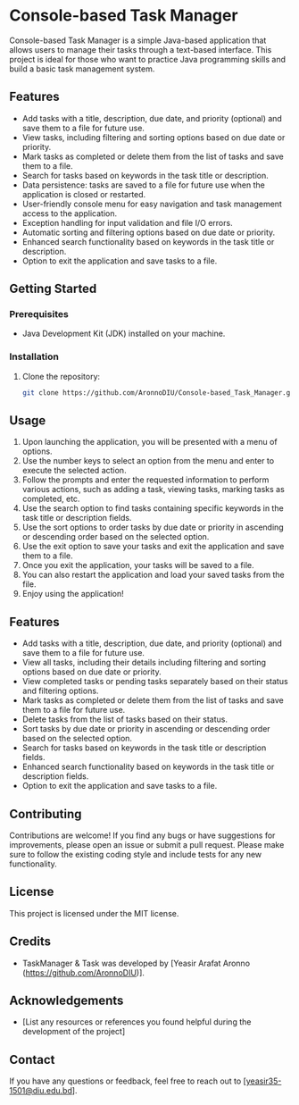 # Console-based Task Manager

Console-based Task Manager is a simple Java-based application 
that allows users to manage their tasks through a text-based interface. 
This project is ideal for those who want to practice Java programming skills and build a basic task management system.

## Features

- Add tasks with a title, description, due date, and priority (optional) and save them to a file for future use.
- View tasks, including filtering and sorting options based on due date or priority.
- Mark tasks as completed or delete them from the list of tasks and save them to a file.
- Search for tasks based on keywords in the task title or description.
- Data persistence: tasks are saved to a file for future use when the application is closed or restarted.
- User-friendly console menu for easy navigation and task management access to the application.
- Exception handling for input validation and file I/O errors.
- Automatic sorting and filtering options based on due date or priority.
- Enhanced search functionality based on keywords in the task title or description.
- Option to exit the application and save tasks to a file.

## Getting Started

### Prerequisites

- Java Development Kit (JDK) installed on your machine.

### Installation

1. Clone the repository:

   ```bash
   git clone https://github.com/AronnoDIU/Console-based_Task_Manager.git


## Usage

1. Upon launching the application, you will be presented with a menu of options.
2. Use the number keys to select an option from the menu and enter to execute the selected action.
3. Follow the prompts and enter the requested information to perform various actions, such as adding a task, viewing tasks, marking tasks as completed, etc.
4. Use the search option to find tasks containing specific keywords in the task title or description fields.
5. Use the sort options to order tasks by due date or priority in ascending or descending order based on the selected option.
6. Use the exit option to save your tasks and exit the application and save them to a file.
7. Once you exit the application, your tasks will be saved to a file.
8. You can also restart the application and load your saved tasks from the file.
9. Enjoy using the application!

## Features

- Add tasks with a title, description, due date, and priority (optional) and save them to a file for future use.
- View all tasks, including their details including filtering and sorting options based on due date or priority.
- View completed tasks or pending tasks separately based on their status and filtering options.
- Mark tasks as completed or delete them from the list of tasks and save them to a file for future use.
- Delete tasks from the list of tasks based on their status.
- Sort tasks by due date or priority in ascending or descending order based on the selected option.
- Search for tasks based on keywords in the task title or description fields.
- Enhanced search functionality based on keywords in the task title or description fields.
- Option to exit the application and save tasks to a file.

## Contributing

Contributions are welcome! If you find any bugs or have suggestions for improvements, please open an issue or submit a pull request. Please make sure to follow the existing coding style and include tests for any new functionality.

## License

This project is licensed under the MIT license.

## Credits

- TaskManager & Task was developed by [Yeasir Arafat Aronno (https://github.com/AronnoDIU)].

## Acknowledgements

- [List any resources or references you found helpful during the development of the project]

## Contact

If you have any questions or feedback, feel free to reach out to [yeasir35-1501@diu.edu.bd].